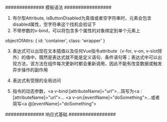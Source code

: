 <!--
 * @Author: your name
 * @Date: 2022-04-01 21:45:58
 * @LastEditTime: 2022-04-04 09:12:24
 * @LastEditors: Please set LastEditors
 * @Description: 打开koroFileHeader查看配置 进行设置: https://github.com/OBKoro1/koro1FileHeader/wiki/%E9%85%8D%E7%BD%AE
 * @FilePath: /fe_interview/vue/vue3.md
-->

############## 模板语法 #################
1. 布尔型Attribute, isButtonDisabled为真值或者空字符串时，元素会包含disabled属性，空字符串这个找机会验证下
2. 不带参数的v-bind，可以将包含多个属性的对象绑定到单个元素上
<div v-bind="objectOfAttrs"></div> 
objectOfAttrs: {
    id: 'container',
    class: 'wrapper'
}

3. 表达式可以出现在文本插值以及任何Vue指令attribute（v-for, v-on, v-slot除外）的值中，既然是表达式就不能是定义语句、条件语句等；表达式中可以出现方法，该方法在组件每次更新时都会重新调用，因此不能有改变数据或触发异步操作的副作用

4. 表达式有受限的全局访问

5. 指令的动态参数，<a v-bind:[attributeName]="url">...</a>简写为<a :[attributeName]="url">...</a> <a v-on:[eventName]="doSomething">...</a>或者简写<a @[eventName]="doSomething">

############## 响应式基础 #################
